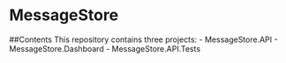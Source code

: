 # MessageStore
##Contents
This repository contains three projects:
	- MessageStore.API
	- MessageStore.Dashboard
	- MessageStore.API.Tests
